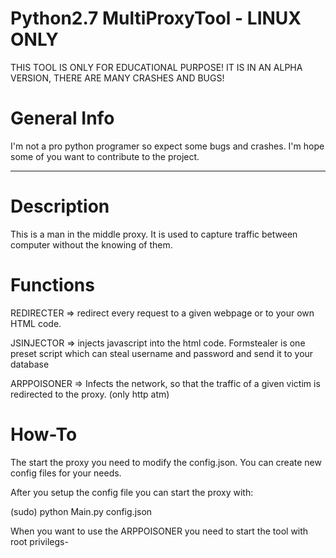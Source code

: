 # Python2.7 MultiProxyTool - LINUX ONLY


THIS TOOL IS ONLY FOR EDUCATIONAL PURPOSE!
IT IS IN AN ALPHA VERSION, THERE ARE MANY CRASHES AND BUGS!

# General Info

I'm not a pro python programer so expect some bugs and crashes. I'm 
hope some of you want to contribute to the project.

------------------------------------------------------------------------
# Description

This is a man in the middle proxy. It is used to capture traffic
between computer without the knowing of them.

# Functions

REDIRECTER  => redirect every request to a given webpage or to your
			   own HTML code.
			  
JSINJECTOR  => injects javascript into the html code. Formstealer is one
			   preset script which can steal username and password and
			   send it to your database
			  
ARPPOISONER => Infects the network, so that the traffic of a given victim
			   is redirected to the proxy. (only http atm)




# How-To

The start the proxy you need to modify the config.json. You can create
new config files for your needs.

After you setup the config file you can start the proxy with:

(sudo) python Main.py config.json 

When you want to use the ARPPOISONER you need to start the tool
with root privilegs-


